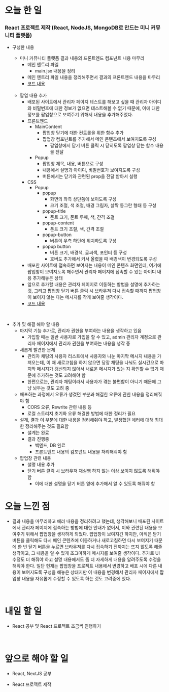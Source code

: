# 오늘 한 일

### React 프로젝트 제작 (React, NodeJS, MongoDB로 만드는 미니 커뮤니티 플랫폼)

- 구성한 내용

  - 미니 커뮤니티 플랫폼 결과 내용의 프론트엔드 컴포넌트 내용 마무리
    - 메인 엔트리 파일
      - main.jsx 내용을 정리
    - 메인 엔트리 파일 내용을 정리해주면서 결과의 프론트엔드 내용을 마무리
    - [코드 내용](https://github.com/jeongsangtae/TIL/commit/849bcdf34caa19966c53c4f22aef1797d6d0fc63)

  <br />

  - 팝업 내용 추가
    - 배포된 사이트에서 관리자 페이지 테스트를 해보고 싶을 때 관리자 아이디와 비밀번호에 대한 정보가 없으면 테스트해볼 수 없기 때문에, 이에 대한 정보를 팝업창으로 보여주기 위해서 내용을 추가해주었다.
    - 프론트엔드
      - MainContent
        - 팝업창 닫기에 대한 컨트롤을 위한 함수 추가
        - 팝업창 컴포넌트를 추가해서 메인 콘텐츠에서 보여지도록 구성
          - 팝업창에서 닫기 버튼 클릭 시 닫히도록 팝업창 닫는 함수 내용을 전달
      - Popup
        - 팝업창 제목, 내용, 버튼으로 구성
        - 내용에서 설명과 아이디, 비밀번호가 보여지도록 구성
        - 버튼에서는 닫기와 관련된 prop을 전달 받아서 실행
    - CSS
      - Popup
        - popup
          - 화면의 좌측 상단쯤에 보이도록 구성
          - 크기 조절, 색 조절, 배경 그림자, 살짝 동그란 형태 등 구성
        - popup-title
          - 폰트 크기, 폰트 두께, 색, 간격 조걸
        - popup-content
          - 폰트 크기 조절, 색, 간격 조절
        - popup-button
          - 버튼이 우측 하단에 위치하도록 구성
        - popup button
          - 버튼 크기, 배경색, 글씨색, 포인터 등 구성
          - 호버도 추가해서 커서 올렸을 때 배경색이 변경되도록 구성
    - 배포한 사이트에 접속하면 보여지는 내용이 메인 콘텐츠 화면인데, 여기에 팝업창이 보여지도록 해주면서 관리자 페이지에 접속할 수 있는 아이디 내용 추가해놓은 상태
    - 앞으로 추가할 내용은 관리자 페이지로 이동하는 방법을 설명에 추가하는 것, 그리고 팝업창 닫기 버튼 클릭 시 브라우저 다시 접속할 때까지 팝업창이 보이지 않는 다는 메시지를 작게 보여줄 생각이다.
    - [코드 내용](https://github.com/jeongsangtae/mini-community-platform/commit/5515ebaa644d225e8d9379b5382d088283028658)

<br />

- 추가 및 해결 해야 할 내용
  - 마지막 기능 추가로, 관리자 권한을 부여하는 내용을 생각하고 있음
    - 가입할 때는 일반 사용자로 가입을 할 수 있고, admin 관리자 계정으로 관리자 페이지에서 관리자 권한을 부여하는 내용을 생각 중
  - 새롭게 발견한 문제
    - 관리자 채팅의 사용자 리스트에서 사용자와 나눈 마지막 메시지 내용을 가져오는데, 이 때 새로고침을 하지 않으면 당장 채팅을 나눠도 실시간으로 마지막 메시지가 갱신되지 않아서 새로운 메시지가 있는 지 확인할 수 없기 때문에 추가하는 것도 고려해야 함
    - 한편으로는, 관리자 채팅이라서 사용자가 겪는 불편함이 아니기 때문에 그냥 놔두는 것도 고려 중
  - 배포하는 과정에서 오류가 생겼던 부분과 해결한 오류에 관한 내용을 정리해줘야 함
    - CORS 오류, Rewrite 관련 내용 등
    - 로컬 스토리지 초기화 오류 해결한 방법에 대한 정리가 필요
  - 설계, 결과 이 부분에 대한 내용을 정리해줘야 하고, 발생했던 에러에 대해 최대한 정리해주는 것도 필요함
    - 설계는 완료
    - 결과 진행중
      - 백엔드, DB 완료
      - 프론트엔드 내용의 컴포넌트 내용을 처리해줘야 함
  - 팝업창 관련 내용
    - 설명 내용 추가
    - 닫기 버튼 클릭 시 브라우저 재실행 하지 않는 이상 보이지 않도록 해줘야 함
      - 이에 대한 설명을 닫기 버튼 옆에 추가해서 알 수 있도록 해줘야 함

# 오늘 느낀 점

- 결과 내용을 마무리하고 에러 내용을 정리하려고 했는데, 생각해보니 배포된 사이트에서 관리자 페이지에 접속하는 방법에 대한 안내가 없어서, 이와 관련된 내용을 보여주기 위해서 팝업창을 생각하게 되었다. 팝업창이 보여지긴 하지만, 아직은 닫기 버튼을 클릭해도 다시 메인 콘텐츠에 이동하거나 새로고침하면 다시 보여지기 때문에 한 번 닫기 버튼을 누르면 브라우저를 다시 접속하기 전까지는 뜨지 않도록 해줄 생각이고, 그 내용을 알 수 있게 조그마하게 메시지를 보여줄 생각이다. 추가로 UI 수정도 더 해줘야 하고 설명 내용에서도 좀 더 자세하게 내용을 알려주도록 수정을 해줘야 한다. 일단 현재는 팝업창을 프로젝트 내용에서 변경하고 배포 시에 다른 내용이 보여지도록 구성을 해놓은 상태지만 이 내용을 변경해서 관리자 페이지에서 팝업창 내용을 자유롭게 수정할 수 있도록 하는 것도 고려중에 있다.

<br />

# 내일 할 일

- React 공부 및 React 프로젝트 조금씩 진행하기

<br />

# 앞으로 해야 할 일

- React, NextJS 공부

- React 프로젝트 제작

